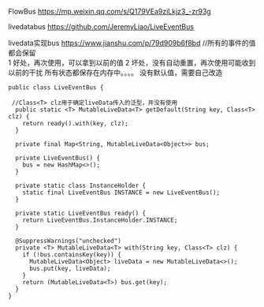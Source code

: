

FlowBus
https://mp.weixin.qq.com/s/Q179VEa9ziLkjz3_-zr93g

livedatabus
https://github.com/JeremyLiao/LiveEventBus

livedata实现bus
https://www.jianshu.com/p/79d909b6f8bd
//所有的事件的值都会保留   
1 好处，再次使用，可以拿到以前的值
2 坏处，没有自动重置，再次使用可能收到以前的干扰  所有状态都保存在内存中。。。。
  没有默认值，需要自己改造
```
public class LiveEventBus {

 //Class<T> clz用于确定liveData传入的泛型，并没有使用
  public static <T> MutableLiveData<T> getDefault(String key, Class<T> clz) {
    return ready().with(key, clz);
  }

  private final Map<String, MutableLiveData<Object>> bus;

  private LiveEventBus() {
    bus = new HashMap<>();
  }

  private static class InstanceHolder {
    static final LiveEventBus INSTANCE = new LiveEventBus();
  }

  private static LiveEventBus ready() {
    return LiveEventBus.InstanceHolder.INSTANCE;
  }

  @SuppressWarnings("unchecked")
  private <T> MutableLiveData<T> with(String key, Class<T> clz) {
    if (!bus.containsKey(key)) {
      MutableLiveData<Object> liveData = new MutableLiveData<>();
      bus.put(key, liveData);
    }
    return (MutableLiveData<T>) bus.get(key);
  }
}
```